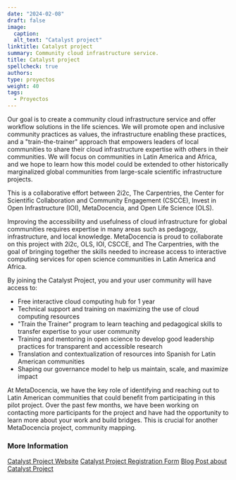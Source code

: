 ```yaml
---
date: "2024-02-08"
draft: false
image:
  caption: 
  alt_text: "Catalyst project"
linktitle: Catalyst project
summary: Community cloud infrastructure service.
title: Catalyst project
spellcheck: true
authors: 
type: proyectos
weight: 40
tags:
  - Proyectos
---
```


Our goal is to create a community cloud infrastructure service and offer workflow solutions in the life sciences. We will promote open and inclusive community practices as values, the infrastructure enabling these practices, and a "train-the-trainer" approach that empowers leaders of local communities to share their cloud infrastructure expertise with others in their communities. We will focus on communities in Latin America and Africa, and we hope to learn how this model could be extended to other historically marginalized global communities from large-scale scientific infrastructure projects.

This is a collaborative effort between 2i2c, The Carpentries, the Center for Scientific Collaboration and Community Engagement (CSCCE), Invest in Open Infrastructure (IOI), MetaDocencia, and Open Life Science (OLS).

Improving the accessibility and usefulness of cloud infrastructure for global communities requires expertise in many areas such as pedagogy, infrastructure, and local knowledge. MetaDocencia is proud to collaborate on this project with 2i2c, OLS, IOI, CSCCE, and The Carpentries, with the goal of bringing together the skills needed to increase access to interactive computing services for open science communities in Latin America and Africa.

By joining the Catalyst Project, you and your user community will have access to:
- Free interactive cloud computing hub for 1 year
- Technical support and training on maximizing the use of cloud computing resources
- "Train the Trainer" program to learn teaching and pedagogical skills to transfer expertise to your user community
- Training and mentoring in open science to develop good leadership practices for transparent and accessible research
- Translation and contextualization of resources into Spanish for Latin American communities
- Shaping our governance model to help us maintain, scale, and maximize impact

At MetaDocencia, we have the key role of identifying and reaching out to Latin American communities that could benefit from participating in this pilot project. Over the past few months, we have been working on contacting more participants for the project and have had the opportunity to learn more about your work and build bridges. This is crucial for another MetaDocencia project, community mapping.

### More Information
[Catalyst Project Website](https://catalystproject.cloud/index.html)
[Catalyst Project Registration Form](https://catalystproject.cloud/register.html)
[Blog Post about Catalyst Project](https://www.metadocencia.org/post/20231215-comunidadescatalyst/)
